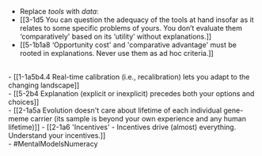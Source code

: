 - Replace *tools* with *data*:
- [[3-1d5 You can question the adequacy of the tools at hand insofar as it relates to some specific problems of yours. You don’t evaluate them ‘comparatively' based on its ‘utility’ without explanations.]]
- [[5-1b1a8 ‘Opportunity cost' and 'comparative advantage' must be rooted in explanations. Never use them as ad hoc criteria.]]
<br>
- [[1-1a5b4.4 Real-time calibration (i.e., recalibration) lets you adapt to the changing landscape]]
<br>
- [[5-2b4 Explanation (explicit or inexplicit) precedes both your options and choices]]
<br>
- [[2-1a5a Evolution doesn't care about lifetime of each individual gene-meme carrier (its sample is beyond your own experience and any human lifetime)]]
- [[2-1a6 'Incentives' - Incentives drive (almost) everything. Understand your incentives.]]
<br>
- #MentalModelsNumeracy
